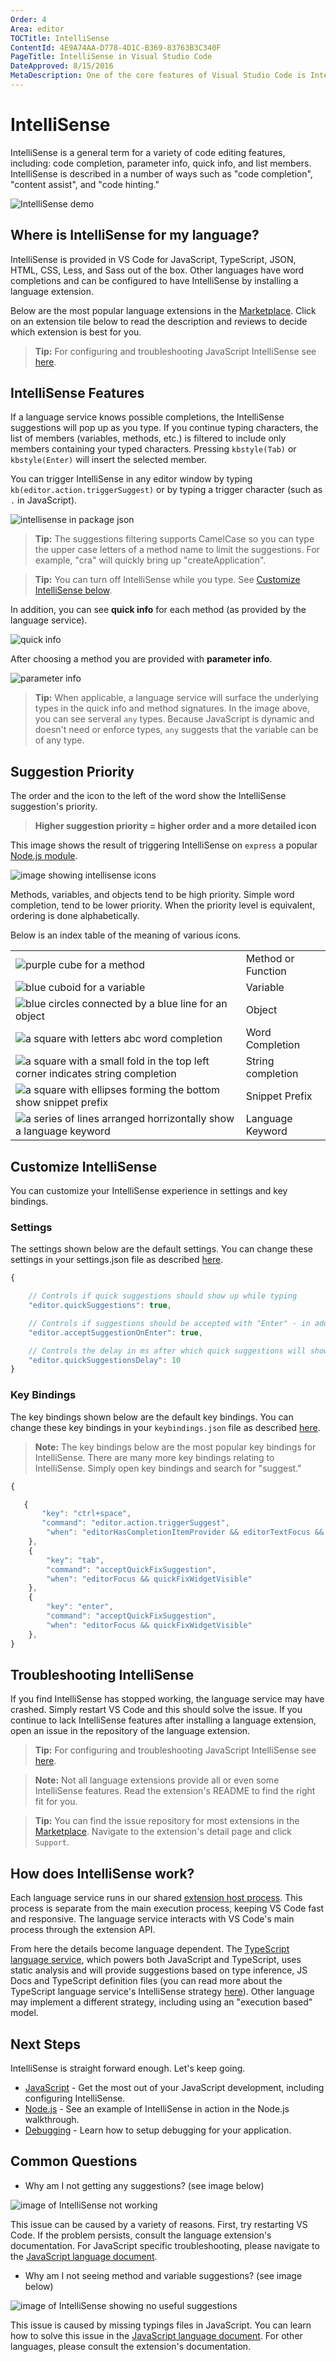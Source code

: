 ```yaml
---
Order: 4
Area: editor
TOCTitle: IntelliSense
ContentId: 4E9A74AA-D778-4D1C-B369-83763B3C340F
PageTitle: IntelliSense in Visual Studio Code
DateApproved: 8/15/2016
MetaDescription: One of the core features of Visual Studio Code is IntelliSense.  Set breakpoints, step-in, inspect variables and more.
---
```


# IntelliSense

IntelliSense is a general term for a variety of code editing features, including: code completion, parameter info, quick info, and list members. IntelliSense is described in a number of ways such as "code completion", "content assist", and "code hinting."

![IntelliSense demo](images/intellisense/intellisense.gif)

## Where is IntelliSense for my language? 

IntelliSense is provided in VS Code for JavaScript, TypeScript, JSON, HTML, CSS, Less, and Sass out of the box. Other languages have word completions and can be configured to have IntelliSense by installing a language extension. 

Below are the most popular language extensions in the [Marketplace](https://marketplace.visualstudio.com/vscode). Click on an extension tile below to read the description and reviews to decide which extension is best for you. 

> **Tip:** For configuring and troubleshooting JavaScript IntelliSense see [here](/docs/languages/javascript#configuring-intellisense).

<div class="marketplace-extensions-languages"></div>

## IntelliSense Features

If a language service knows possible completions, the IntelliSense suggestions will pop up as you type. If you continue typing characters, the list of members (variables, methods, etc.) is filtered to include only members containing your typed characters. Pressing `kbstyle(Tab)` or `kbstyle(Enter)` will insert the selected member. 

You can trigger IntelliSense in any editor window by typing `kb(editor.action.triggerSuggest)` or by typing a trigger character (such as `.` in JavaScript). 

![intellisense in package json](images/intellisense/intellisense_packagejson.gif)

> **Tip:** The suggestions filtering supports CamelCase so you can type the upper case letters of a method name to limit the suggestions. For example, "cra" will quickly bring up "createApplication".

> **Tip:** You can turn off IntelliSense while you type. See [Customize IntelliSense below](#_customize_intellisense).

In addition, you can see **quick info** for each method (as provided by the language service). 

![quick info](images/intellisense/quick_outline.png)

After choosing a method you are provided with **parameter info**. 

![parameter info](images/intellisense/paramater_info.png)

> **Tip:** When applicable, a language service will surface the underlying types in the quick info and method signatures. In the image above, you can see serveral `any` types. Because JavaScript is dynamic and doesn't need or enforce types, `any` suggests that the variable can be of any type. 


## Suggestion Priority

The order and the icon to the left of the word show the IntelliSense suggestion's priority.  

> **Higher suggestion priority = higher order and a more detailed icon**

This image shows the result of triggering IntelliSense on `express` a popular [Node.js module](https://expressjs.com/). 

![image showing intellisense icons](images/intellisense/intellisense_icons.png)

Methods, variables, and objects tend to be high priority. Simple word completion, tend to be lower priority. When the priority level is equivalent, ordering is done alphabetically. 

Below is an index table of the meaning of various icons. 

|       |         |
| ----- | ------- |
| ![purple cube for a method](images/intellisense/method_icon.png) | Method or Function |
| ![blue cuboid for a variable](images/intellisense/variable_icon.png) | Variable | 
| ![blue circles connected by a blue line for an object](images/intellisense/object_icon.png) | Object |
| ![a square with letters abc word completion](images/intellisense/word_completion_icon.png) | Word Completion |
| ![a square with a small fold in the top left corner indicates string completion](images/intellisense/string_completion_icon.png) | String completion |
| ![a square with ellipses forming the bottom show snippet prefix](images/intellisense/word_completion_icon.png) | Snippet Prefix |
| ![a series of lines arranged horrizontally show a language keyword](images/intellisense/string_completion_icon.png) | Language Keyword |

## Customize IntelliSense

You can customize your IntelliSense experience in settings and key bindings. 

### Settings

The settings shown below are the default settings. You can change these settings in your settings.json file as described [here](/docs/customization/userandworkspace.md). 

```js
{

    // Controls if quick suggestions should show up while typing
    "editor.quickSuggestions": true,

    // Controls if suggestions should be accepted with "Enter" - in addition to "Tab". Helps to avoid ambiguity between inserting new lines and accepting suggestions. 
    "editor.acceptSuggestionOnEnter": true,

    // Controls the delay in ms after which quick suggestions will show up. 
    "editor.quickSuggestionsDelay": 10
}
```

### Key Bindings

The key bindings shown below are the default key bindings. You can change these key bindings in your `keybindings.json` file as described [here](/docs/customization/keybindings.md). 

> **Note:** The key bindings below are the most popular key bindings for IntelliSense. There are many more key bindings relating to IntelliSense. Simply open key bindings and search for "suggest." 

```js
{

   { 
       "key": "ctrl+space",            
       "command": "editor.action.triggerSuggest",
        "when": "editorHasCompletionItemProvider && editorTextFocus && !editorReadonly" 
    },
    { 
        "key": "tab",                   
        "command": "acceptQuickFixSuggestion",
        "when": "editorFocus && quickFixWidgetVisible" 
    },
    { 
        "key": "enter",                 
        "command": "acceptQuickFixSuggestion",
        "when": "editorFocus && quickFixWidgetVisible" 
    },
}
```


## Troubleshooting IntelliSense

If you find IntelliSense has stopped working, the language service may have crashed. Simply restart VS Code and this should solve the issue. If you continue to lack IntelliSense features after installing a language extension, open an issue in the repository of the language extension. 

> **Tip:** For configuring and troubleshooting JavaScript IntelliSense see [here](/docs/languages/javascript#configuring-intellisense).

> **Note:** Not all language extensions provide all or even some IntelliSense features. Read the extension's README to find the right fit for you. 

> **Tip:** You can find the issue repository for most extensions in the [Marketplace](https://marketplace.visualstudio.com/vscode). Navigate to the extension's detail page and click `Support`. 


## How does IntelliSense work? 

Each language service runs in our shared [extension host process](https://code.visualstudio.com/docs/extensions/our-approach#_stability-extension-isolation). This process is separate from the main execution process, keeping VS Code fast and responsive. The language service interacts with VS Code's main process through the extension API. 

From here the details become language dependent. The [TypeScript language service](https://github.com/Microsoft/TypeScript/wiki/Salsa), which powers both JavaScript and TypeScript, uses static analysis and will provide suggestions based on type inference, JS Docs and TypeScript definition files (you can read more about the TypeScript language service's IntelliSense strategy [here](https://github.com/Microsoft/TypeScript/wiki/Salsa#features)). Other language may implement a different strategy, including using an "execution based" model. 

## Next Steps

IntelliSense is straight forward enough. Let's keep going. 

* [JavaScript](/docs/languages/javascript.md) - Get the most out of your JavaScript development, including configuring IntelliSense.
* [Node.js](https://code.visualstudio.com/docs/runtimes/nodejs#_intellisense-and-typings) - See an example of IntelliSense in action in the Node.js walkthrough. 
* [Debugging](/docs/editor/debugging.md) - Learn how to setup debugging for your application. 

## Common Questions

* Why am I not getting any suggestions? (see image below)

![image of IntelliSense not working](images/intellisense/intellisense_error.png)

This issue can be caused by a variety of reasons. First, try restarting VS Code. If the problem persists, consult the language extension's documentation. For JavaScript specific troubleshooting, please navigate to the [JavaScript language document](/docs/languages/javascript). 

* Why am I not seeing method and variable suggestions? (see image below)

![image of IntelliSense showing no useful suggestions](images/intellisense/missing_typings.png)

This issue is caused by missing typings files in JavaScript. You can learn how to solve this issue in the [JavaScript language document](/docs/languages/javascript). For other languages, please consult the extension's documentation. 

